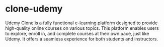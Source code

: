 # clone-udemy
Udemy Clone is a fully functional e-learning platform designed to provide high-quality online courses on various topics. This platform enables users to explore, enroll in, and complete courses at their own pace, just like Udemy. It offers a seamless experience for both students and instructors.
